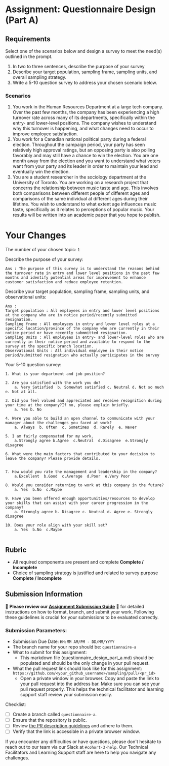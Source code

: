 # Assignment: Questionnaire Design (Part A)

## Requirements
Select one of the scenarios below and design a survey to meet the need(s) outlined in the prompt.

1.	In two to three sentences, describe the purpose of your survey
2.	Describe your target population, sampling frame, sampling units, and overall sampling strategy.
3.	Write a 5-10 question survey to address your chosen scenario below.


### Scenarios
1.	You work in the Human Resources Department at a large tech company. Over the past few months, the company has been experiencing a high turnover rate across many of its departments, specifically within the entry- and lower-level positions. The company wishes to understand why this turnover is happening, and what changes need to occur to improve employee satisfaction.
2.	You work for a Canadian national political party during a federal election. Throughout the campaign period, your party has seen relatively high approval ratings, but an opposing party is also polling favorably and may still have a chance to win the election. You are one month away from the election and you want to understand what voters want from your party and its leader in order to maintain your lead and eventually win the election.
3.	You are a student researcher in the sociology department at the University of Toronto. You are working on a research project that concerns the relationship between music taste and age. This involves both comparisons between different people of different ages and comparisons of the same individual at different ages during their lifetime. You wish to understand to what extent age influences music taste, specifically as it relates to perceptions of popular music. Your results will be written into an academic paper that you hope to publish.


# Your Changes

The number of your chosen topic: `1`

Describe the purpose of your survey:
```
Ans : The purpose of this survey is to understand the reasons behind the turnover rate in entry and lower level positions in the past few months and identify potential areas for improvement to enhance customer satisfaction and reduce employee retention.
```

Describe your target population, sampling frame, sampling units, and observational units:
```
Ans :
Target population : All employees in entry and lower level positions at the company who are in notice period/recently submitted resignation.
Sampling frame : All employees in entry and lower level roles at a specific location/province of the company who are currently in their notice period or have recently submmitted resignation.
Sampling Units : All employees in entry- and lower-level roles who are currently in their notice period and available to respond to the survey at the specific branch location.
Observational Units : All individual employee in their notice period/submitted resignation who actually participates in the survey

```

Your 5-10 question survey:
```
1. What is your department and job position? 

2. Are you satisfied with the work you do?  
    a. Very Satisfied  b. Somewhat satisfied c. Neutral d. Not so much e. Not at all.

3. Did you feel valued and appreciated and receive recognition during your time at the company?If no, please explain briefly.
    a. Yes b. No

4. Were you able to build an open channel to communicate with your manager about the challenges you faced at work?
    a. Always  b. Often  c. Sometimes  d. Rarely  e. Never

5. I am fairly compensated for my work.
    a.Strongly agree b.Agree  c.Neutral  d.Disagree  e.Strongly disagree
    
6. What were the main factors that contributed to your decision to leave the company? Please provide details.


7. How would you rate the management and leadership in the company?
    a.Excellent  b.Good  c.Average  d.Poor  e.Very Poor

8. Would you consider returning to work at this company in the future?
    a. Yes  b.No  c.Maybe

9. Have you been offered enough opportunities/resources to develop your skills that can assist with your career progression in the company?
    a. Strongly agree b. Disagree c. Neutral d. Agree e. Strongly disagree

10. Does your role align with your skill set? 
    a. Yes  b.No  c.Maybe


```

## Rubric

-	All required components are present and complete **Complete / Incomplete**
-	Choice of sampling strategy is justified and related to survey purpose **Complete / Incomplete**

## Submission Information

🚨 **Please review our [Assignment Submission Guide](https://github.com/UofT-DSI/onboarding/blob/main/onboarding_documents/submissions.md)** 🚨 for detailed instructions on how to format, branch, and submit your work. Following these guidelines is crucial for your submissions to be evaluated correctly.

### Submission Parameters:
* Submission Due Date: `HH:MM AM/PM - DD/MM/YYYY`
* The branch name for your repo should be: `questionnaire-a`
* What to submit for this assignment:
    * This markdown file (questionnaire_design_part_a.md) should be populated and should be the only change in your pull request.
* What the pull request link should look like for this assignment: `https://github.com/<your_github_username>/sampling/pull/<pr_id>`
    * Open a private window in your browser. Copy and paste the link to your pull request into the address bar. Make sure you can see your pull request properly. This helps the technical facilitator and learning support staff review your submission easily.

Checklist:
- [ ] Create a branch called `questionnaire-a`.
- [ ] Ensure that the repository is public.
- [ ] Review [the PR description guidelines](https://github.com/UofT-DSI/onboarding/blob/main/onboarding_documents/submissions.md#guidelines-for-pull-request-descriptions) and adhere to them.
- [ ] Verify that the link is accessible in a private browser window.

If you encounter any difficulties or have questions, please don't hesitate to reach out to our team via our Slack at `#cohort-3-help`. Our Technical Facilitators and Learning Support staff are here to help you navigate any challenges.
